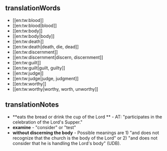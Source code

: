 ## translationWords

* [[en:tw:blood]]
* [[en:tw:blood|blood]]
* [[en:tw:body]]
* [[en:tw:body|body]]
* [[en:tw:death]]
* [[en:tw:death|death, die, dead]]
* [[en:tw:discernment]]
* [[en:tw:discernment|discern, discernment]]
* [[en:tw:guilt]]
* [[en:tw:guilt|guilt, guilty]]
* [[en:tw:judge]]
* [[en:tw:judge|judge, judgment]]
* [[en:tw:worthy]]
* [[en:tw:worthy|worthy, worth, unworthy]]

## translationNotes

* **eats the bread or drink the cup of the Lord ** - AT: "participates in the celebration of the Lord's Supper."
* **examine** - "consider" or "test"
* **without discerning the body** - Possible meanings are 1) "and does not recognize that the church is the body of the Lord" or 2) "and does not consider that he is handling the Lord's body" (UDB).
